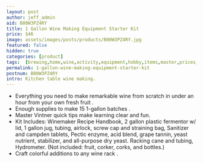 ```yaml
---
layout: post
author: jeff_admin
aid: B00W3PZ4RY
title: 1 Gallon Wine Making Equipment Starter Kit
price: $46
image: assets/images/posts/products/B00W3PZ4RY.jpg
featured: false
hidden: true
categories: [product]
tags:  [brewing,home,wine,activity,equipment,hobby,items,master,prices,save,shop,starter,store]
permalink: 1-gallon-wine-making-equipment-starter-kit
postnum: B00W3PZ4RY
intro: Kitchen table wine making.
---
```

* Everything you need to make remarkable wine from scratch in under an hour from your own fresh fruit.
* Enough supplies to make 15 1-gallon batches.
* Master Vintner quick tips make learning clear and fun.
* Kit Includes: Winemaker Recipe Handbook, 2 gallon plastic fermentor w/ lid, 1 gallon jug, tubing, airlock, screw cap and straining bag, Sanitizer and campden tablets, Pectic enzyme, acid blend, grape tannin, yeast nutrient, stabilizer, and all-purpose dry yeast. Racking cane and tubing, Hydrometer. (Not included: fruit, corker, corks, and bottles.)
* Craft colorful additions to any wine rack.
